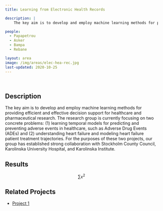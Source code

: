 ```yaml
---
title: Learning from Electronic Health Records

description: | 
    The key aim is to develop and employ machine learning methods for providing efficient and effective decision support for healthcare and pharmaceutical research. 

people:
  - Papapetrou
  - Asker
  - Bampa
  - Rebane

layout: area
image: /img/areas/elec-hea-rec.jpg
last-updated: 2020-10-25
---
```


<br>

## Description

The key aim is to develop and employ machine learning methods for providing efficient and effective decision support for healthcare and pharmaceutical research. The research group is currently focusing on two concrete problems: (1) learning temporal models for predicting and preventing adverse events in healthcare, such as Adverse Drug Events (ADEs) and (2) understanding heart failure and modeling heart failure patient treatment trajectories.  For the purposes of these two projects, our group has established strong collaboration with Stockholm County Council, Karolinska University Hospital, and Karolinska Institute.

## Results

$$ \sum{x^2} $$

## Related Projects

- [Project 1](../_projects/extremum.md)
